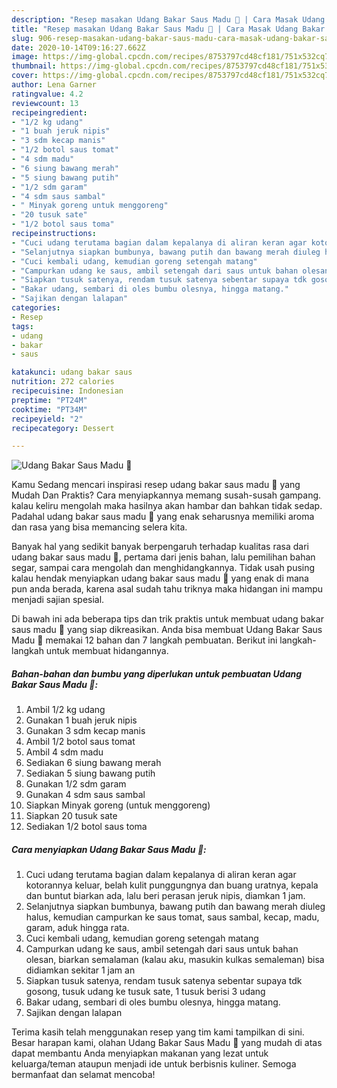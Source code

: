 ```yaml
---
description: "Resep masakan Udang Bakar Saus Madu 🍤 | Cara Masak Udang Bakar Saus Madu 🍤 Yang Enak Dan Lezat"
title: "Resep masakan Udang Bakar Saus Madu 🍤 | Cara Masak Udang Bakar Saus Madu 🍤 Yang Enak Dan Lezat"
slug: 906-resep-masakan-udang-bakar-saus-madu-cara-masak-udang-bakar-saus-madu-yang-enak-dan-lezat
date: 2020-10-14T09:16:27.662Z
image: https://img-global.cpcdn.com/recipes/8753797cd48cf181/751x532cq70/udang-bakar-saus-madu-🍤-foto-resep-utama.jpg
thumbnail: https://img-global.cpcdn.com/recipes/8753797cd48cf181/751x532cq70/udang-bakar-saus-madu-🍤-foto-resep-utama.jpg
cover: https://img-global.cpcdn.com/recipes/8753797cd48cf181/751x532cq70/udang-bakar-saus-madu-🍤-foto-resep-utama.jpg
author: Lena Garner
ratingvalue: 4.2
reviewcount: 13
recipeingredient:
- "1/2 kg udang"
- "1 buah jeruk nipis"
- "3 sdm kecap manis"
- "1/2 botol saus tomat"
- "4 sdm madu"
- "6 siung bawang merah"
- "5 siung bawang putih"
- "1/2 sdm garam"
- "4 sdm saus sambal"
- " Minyak goreng untuk menggoreng"
- "20 tusuk sate"
- "1/2 botol saus toma"
recipeinstructions:
- "Cuci udang terutama bagian dalam kepalanya di aliran keran agar kotorannya keluar, belah kulit punggungnya dan buang uratnya, kepala dan buntut biarkan ada, lalu beri perasan jeruk nipis, diamkan 1 jam."
- "Selanjutnya siapkan bumbunya, bawang putih dan bawang merah diuleg halus, kemudian campurkan ke saus tomat, saus sambal, kecap, madu, garam, aduk hingga rata."
- "Cuci kembali udang, kemudian goreng setengah matang"
- "Campurkan udang ke saus, ambil setengah dari saus untuk bahan olesan, biarkan semalaman (kalau aku, masukin kulkas semaleman) bisa didiamkan sekitar 1 jam an"
- "Siapkan tusuk satenya, rendam tusuk satenya sebentar supaya tdk gosong, tusuk udang ke tusuk sate, 1 tusuk berisi 3 udang"
- "Bakar udang, sembari di oles bumbu olesnya, hingga matang."
- "Sajikan dengan lalapan"
categories:
- Resep
tags:
- udang
- bakar
- saus

katakunci: udang bakar saus 
nutrition: 272 calories
recipecuisine: Indonesian
preptime: "PT24M"
cooktime: "PT34M"
recipeyield: "2"
recipecategory: Dessert

---
```



![Udang Bakar Saus Madu 🍤](https://img-global.cpcdn.com/recipes/8753797cd48cf181/751x532cq70/udang-bakar-saus-madu-🍤-foto-resep-utama.jpg)

Kamu Sedang mencari inspirasi resep udang bakar saus madu 🍤 yang Mudah Dan Praktis? Cara menyiapkannya memang susah-susah gampang. kalau keliru mengolah maka hasilnya akan hambar dan bahkan tidak sedap. Padahal udang bakar saus madu 🍤 yang enak seharusnya memiliki aroma dan rasa yang bisa memancing selera kita.

Banyak hal yang sedikit banyak berpengaruh terhadap kualitas rasa dari udang bakar saus madu 🍤, pertama dari jenis bahan, lalu pemilihan bahan segar, sampai cara mengolah dan menghidangkannya. Tidak usah pusing kalau hendak menyiapkan udang bakar saus madu 🍤 yang enak di mana pun anda berada, karena asal sudah tahu triknya maka hidangan ini mampu menjadi sajian spesial.




Di bawah ini ada beberapa tips dan trik praktis untuk membuat udang bakar saus madu 🍤 yang siap dikreasikan. Anda bisa membuat Udang Bakar Saus Madu 🍤 memakai 12 bahan dan 7 langkah pembuatan. Berikut ini langkah-langkah untuk membuat hidangannya.

<!--inarticleads1-->

##### Bahan-bahan dan bumbu yang diperlukan untuk pembuatan Udang Bakar Saus Madu 🍤:

1. Ambil 1/2 kg udang
1. Gunakan 1 buah jeruk nipis
1. Gunakan 3 sdm kecap manis
1. Ambil 1/2 botol saus tomat
1. Ambil 4 sdm madu
1. Sediakan 6 siung bawang merah
1. Sediakan 5 siung bawang putih
1. Gunakan 1/2 sdm garam
1. Gunakan 4 sdm saus sambal
1. Siapkan  Minyak goreng (untuk menggoreng)
1. Siapkan 20 tusuk sate
1. Sediakan 1/2 botol saus toma




<!--inarticleads2-->

##### Cara menyiapkan Udang Bakar Saus Madu 🍤:

1. Cuci udang terutama bagian dalam kepalanya di aliran keran agar kotorannya keluar, belah kulit punggungnya dan buang uratnya, kepala dan buntut biarkan ada, lalu beri perasan jeruk nipis, diamkan 1 jam.
1. Selanjutnya siapkan bumbunya, bawang putih dan bawang merah diuleg halus, kemudian campurkan ke saus tomat, saus sambal, kecap, madu, garam, aduk hingga rata.
1. Cuci kembali udang, kemudian goreng setengah matang
1. Campurkan udang ke saus, ambil setengah dari saus untuk bahan olesan, biarkan semalaman (kalau aku, masukin kulkas semaleman) bisa didiamkan sekitar 1 jam an
1. Siapkan tusuk satenya, rendam tusuk satenya sebentar supaya tdk gosong, tusuk udang ke tusuk sate, 1 tusuk berisi 3 udang
1. Bakar udang, sembari di oles bumbu olesnya, hingga matang.
1. Sajikan dengan lalapan




Terima kasih telah menggunakan resep yang tim kami tampilkan di sini. Besar harapan kami, olahan Udang Bakar Saus Madu 🍤 yang mudah di atas dapat membantu Anda menyiapkan makanan yang lezat untuk keluarga/teman ataupun menjadi ide untuk berbisnis kuliner. Semoga bermanfaat dan selamat mencoba!

